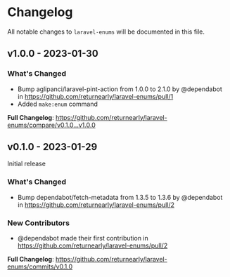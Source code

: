 # Changelog

All notable changes to `laravel-enums` will be documented in this file.

## v1.0.0 - 2023-01-30

### What's Changed

- Bump aglipanci/laravel-pint-action from 1.0.0 to 2.1.0 by @dependabot in https://github.com/returnearly/laravel-enums/pull/1
- Added `make:enum` command

**Full Changelog**: https://github.com/returnearly/laravel-enums/compare/v0.1.0...v1.0.0

## v0.1.0 - 2023-01-29

Initial release

### What's Changed

- Bump dependabot/fetch-metadata from 1.3.5 to 1.3.6 by @dependabot in https://github.com/returnearly/laravel-enums/pull/2

### New Contributors

- @dependabot made their first contribution in https://github.com/returnearly/laravel-enums/pull/2

**Full Changelog**: https://github.com/returnearly/laravel-enums/commits/v0.1.0
